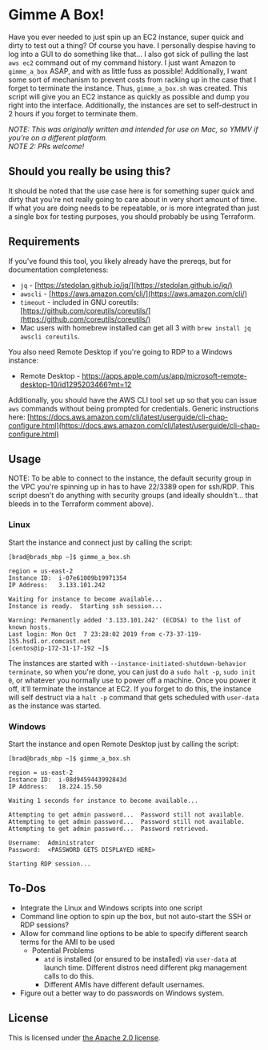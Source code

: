 # Gimme A Box!
Have you ever needed to just spin up an EC2 instance, super quick and dirty to test out a thing?  Of course you have.  I personally despise having to log into a GUI to do something like that... I also got sick of pulling the last `aws ec2` command out of my command history.  I just want Amazon to `gimme_a_box` ASAP, and with as little fuss as possible!  Additionally, I want some sort of mechanism to prevent costs from racking up in the case that I forget to terminate the instance.  Thus, `gimme_a_box.sh` was created.  This script will give you an EC2 instance as quickly as possible and dump you right into the interface.  Additionally, the instances are set to self-destruct in 2 hours if you forget to terminate them.

*NOTE:  This was originally written and intended for use on Mac, so YMMV if you're on a different platform.*  
*NOTE 2:  PRs welcome!*

## Should you really be using this?
It should be noted that the use case here is for something super quick and dirty that you're not really going to care about in very short amount of time.  If what you are doing needs to be repeatable, or is more integrated than just a single box for testing purposes, you should probably be using Terraform.

## Requirements
If you've found this tool, you likely already have the prereqs, but for documentation completeness:

- `jq` - [https://stedolan.github.io/jq/](https://stedolan.github.io/jq/)
- `awscli` - [https://aws.amazon.com/cli/](https://aws.amazon.com/cli/)
- `timeout` - included in GNU coreutils: [https://github.com/coreutils/coreutils/](https://github.com/coreutils/coreutils/)
- Mac users with homebrew installed can get all 3 with `brew install jq awscli coreutils`.

You also need Remote Desktop if you're going to RDP to a Windows instance:
- Remote Desktop - https://apps.apple.com/us/app/microsoft-remote-desktop-10/id1295203466?mt=12

Additionally, you should have the AWS CLI tool set up so that you can issue `aws` commands without being prompted for credentials.  Generic instructions here:  [https://docs.aws.amazon.com/cli/latest/userguide/cli-chap-configure.html](https://docs.aws.amazon.com/cli/latest/userguide/cli-chap-configure.html)

## Usage
NOTE:  To be able to connect to the instance, the default security group in the VPC you're spinning up in has to have 22/3389 open for ssh/RDP.  This script doesn't do anything with security groups (and ideally shouldn't... that bleeds in to the Terraform comment above).

### Linux
Start the instance and connect just by calling the script:
```
[brad@brads_mbp ~]$ gimme_a_box.sh                                                                                               

region = us-east-2
Instance ID:  i-07e61009b19971354
IP Address:   3.133.101.242

Waiting for instance to become available...
Instance is ready.  Starting ssh session...

Warning: Permanently added '3.133.101.242' (ECDSA) to the list of known hosts.
Last login: Mon Oct  7 23:28:02 2019 from c-73-37-119-155.hsd1.or.comcast.net
[centos@ip-172-31-17-192 ~]$
```
The instances are started with `--instance-initiated-shutdown-behavior terminate`, so when you're done, you can just do a `sudo halt -p`, `sudo init 0`,  or whatever you normally use to power off a machine.  Once you power it off, it'll terminate the instance at EC2.  If you forget to do this, the instance will self destruct via a `halt -p` command that gets scheduled with `user-data` as the instance was started.

### Windows
Start the instance and open Remote Desktop just by calling the script:
```
[brad@brads_mbp ~]$ gimme_a_box.sh                                                                                               

region = us-east-2
Instance ID:  i-08d9459443992843d
IP Address:   18.224.15.50

Waiting 1 seconds for instance to become available...

Attempting to get admin password...  Password still not available.
Attempting to get admin password...  Password still not available.
Attempting to get admin password...  Password retrieved.

Username:  Administrator
Password:  <PASSWORD GETS DISPLAYED HERE>

Starting RDP session...
```

## To-Dos
- Integrate the Linux and Windows scripts into one script
- Command line option to spin up the box, but not auto-start the SSH or RDP sessions?
- Allow for command line options to be able to specify different search terms for the AMI to be used
    - Potential Problems
        - `atd` is installed (or ensured to be installed) via `user-data` at launch time.  Different distros need different pkg management calls to do this.
        - Different AMIs have different default usernames.
- Figure out a better way to do passwords on Windows system.

## License
This is licensed under [the Apache 2.0 license](https://www.apache.org/licenses/LICENSE-2.0).
